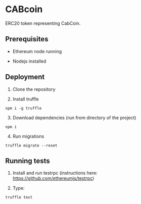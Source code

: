 
# CABcoin
ERC20 token representing CabCoin. 

## Prerequisites

* Ethereum node running

* Nodejs installed


## Deployment

1. Clone the repository

2. Install truffle

```
npm i -g truffle
```

3. Download dependencies (run from directory of the project)

```
npm i 
```

4. Run migrations

```
truffle migrate --reset
```

## Running tests

1. Install and run testrpc (instructions here: https://github.com/ethereumjs/testrpc)

2. Type:
```
truffle test
```
